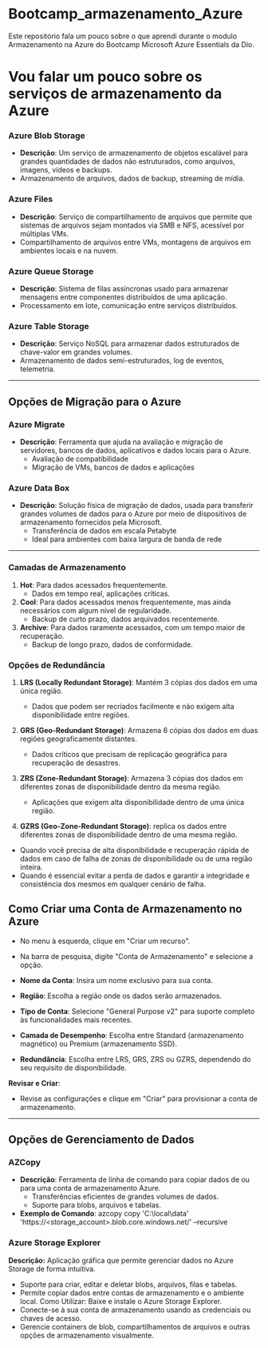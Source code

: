 # Bootcamp_armazenamento_Azure
Este repositório fala um pouco sobre o que aprendi durante o modulo Armazenamento na Azure do Bootcamp Microsoft Azure Essentials da Dio.

# Vou falar um pouco sobre os serviços de armazenamento da Azure

### Azure Blob Storage
- **Descrição**: Um serviço de armazenamento de objetos escalável para grandes quantidades de dados não estruturados, como arquivos, imagens, vídeos e backups.
- Armazenamento de arquivos, dados de backup, streaming de mídia.

### Azure Files
- **Descrição**: Serviço de compartilhamento de arquivos que permite que sistemas de arquivos sejam montados via SMB e NFS, acessível por múltiplas VMs.
-  Compartilhamento de arquivos entre VMs, montagens de arquivos em ambientes locais e na nuvem.

### Azure Queue Storage
- **Descrição**: Sistema de filas assíncronas usado para armazenar mensagens entre componentes distribuídos de uma aplicação.
- Processamento em lote, comunicação entre serviços distribuídos.

### Azure Table Storage
- **Descrição**: Serviço NoSQL para armazenar dados estruturados de chave-valor em grandes volumes.
-  Armazenamento de dados semi-estruturados, log de eventos, telemetria.

---

## Opções de Migração para o Azure

### Azure Migrate
- **Descrição**: Ferramenta que ajuda na avaliação e migração de servidores, bancos de dados, aplicativos e dados locais para o Azure.
  - Avaliação de compatibilidade
  - Migração de VMs, bancos de dados e aplicações

### Azure Data Box
- **Descrição**: Solução física de migração de dados, usada para transferir grandes volumes de dados para o Azure por meio de dispositivos de armazenamento fornecidos pela Microsoft.
  - Transferência de dados em escala Petabyte
  - Ideal para ambientes com baixa largura de banda de rede

---

### Camadas de Armazenamento
1. **Hot**: Para dados acessados frequentemente.
   - Dados em tempo real, aplicações críticas.
2. **Cool**: Para dados acessados menos frequentemente, mas ainda necessários com algum nível de regularidade.
   - Backup de curto prazo, dados arquivados recentemente.
3. **Archive**: Para dados raramente acessados, com um tempo maior de recuperação.
   - Backup de longo prazo, dados de conformidade.

### Opções de Redundância
1. **LRS (Locally Redundant Storage)**: Mantém 3 cópias dos dados em uma única região.
   - Dados que podem ser recriados facilmente e não exigem alta disponibilidade entre regiões.
   
2. **GRS (Geo-Redundant Storage)**: Armazena 6 cópias dos dados em duas regiões geograficamente distantes.
   - Dados críticos que precisam de replicação geográfica para recuperação de desastres.

3. **ZRS (Zone-Redundant Storage)**: Armazena 3 cópias dos dados em diferentes zonas de disponibilidade dentro da mesma região.
   - Aplicações que exigem alta disponibilidade dentro de uma única região.

4. **GZRS (Geo-Zone-Redundant Storage)**: replica os dados entre diferentes zonas de disponibilidade dentro de uma mesma região. 
 - Quando você precisa de alta disponibilidade e recuperação rápida de dados em caso de falha de zonas de disponibilidade ou de uma região inteira. 
- Quando é essencial evitar a perda de dados e garantir a integridade e consistência dos mesmos em qualquer cenário de falha.

##  Como Criar uma Conta de Armazenamento no Azure

   - No menu à esquerda, clique em "Criar um recurso".
   
   - Na barra de pesquisa, digite "Conta de Armazenamento" e selecione a opção.

   - **Nome da Conta**: Insira um nome exclusivo para sua conta.
   - **Região**: Escolha a região onde os dados serão armazenados.
   - **Tipo de Conta**: Selecione "General Purpose v2" para suporte completo às funcionalidades mais recentes.
   - **Camada de Desempenho**: Escolha entre Standard (armazenamento magnético) ou Premium (armazenamento SSD).
   - **Redundância**: Escolha entre LRS, GRS, ZRS ou GZRS, dependendo do seu requisito de disponibilidade.

 **Revisar e Criar**:
   - Revise as configurações e clique em "Criar" para provisionar a conta de armazenamento.

---

##  Opções de Gerenciamento de Dados

###  AZCopy
- **Descrição**: Ferramenta de linha de comando para copiar dados de ou para uma conta de armazenamento Azure.
  - Transferências eficientes de grandes volumes de dados.
  - Suporte para blobs, arquivos e tabelas.
- **Exemplo de Comando**:
  azcopy copy 'C:\local\data' 'https://<storage_account>.blob.core.windows.net/<container>' –recursive

###  Azure Storage Explorer
**Descrição:** Aplicação gráfica que permite gerenciar dados no Azure Storage de forma intuitiva.
- Suporte para criar, editar e deletar blobs, arquivos, filas e tabelas.
- Permite copiar dados entre contas de armazenamento e o ambiente local.
Como Utilizar:
Baixe e instale o Azure Storage Explorer.
- Conecte-se à sua conta de armazenamento usando as credenciais ou chaves de acesso.
- Gerencie containers de blob, compartilhamentos de arquivos e outras opções de armazenamento visualmente.


